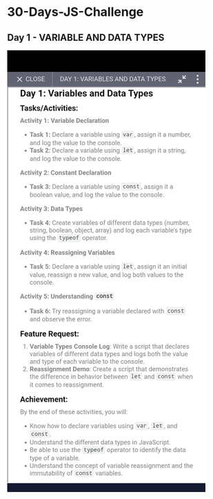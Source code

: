 # 30-Days-JS-Challenge

## Day 1 - VARIABLE AND DATA TYPES

![Day 1 Instructions](/images/day1-instructions.jpg)
